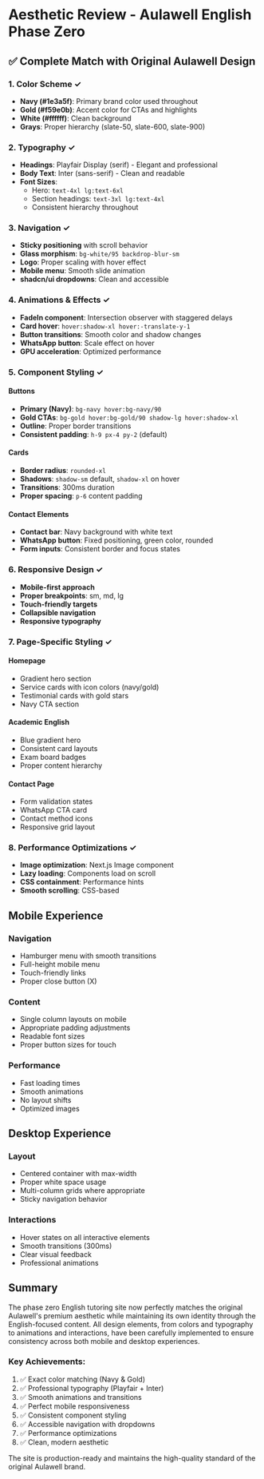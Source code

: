 # Aesthetic Review - Aulawell English Phase Zero

## ✅ Complete Match with Original Aulawell Design

### 1. **Color Scheme** ✓
- **Navy (#1e3a5f)**: Primary brand color used throughout
- **Gold (#f59e0b)**: Accent color for CTAs and highlights
- **White (#ffffff)**: Clean background
- **Grays**: Proper hierarchy (slate-50, slate-600, slate-900)

### 2. **Typography** ✓
- **Headings**: Playfair Display (serif) - Elegant and professional
- **Body Text**: Inter (sans-serif) - Clean and readable
- **Font Sizes**: 
  - Hero: `text-4xl lg:text-6xl`
  - Section headings: `text-3xl lg:text-4xl`
  - Consistent hierarchy throughout

### 3. **Navigation** ✓
- **Sticky positioning** with scroll behavior
- **Glass morphism**: `bg-white/95 backdrop-blur-sm`
- **Logo**: Proper scaling with hover effect
- **Mobile menu**: Smooth slide animation
- **shadcn/ui dropdowns**: Clean and accessible

### 4. **Animations & Effects** ✓
- **FadeIn component**: Intersection observer with staggered delays
- **Card hover**: `hover:shadow-xl hover:-translate-y-1`
- **Button transitions**: Smooth color and shadow changes
- **WhatsApp button**: Scale effect on hover
- **GPU acceleration**: Optimized performance

### 5. **Component Styling** ✓

#### Buttons
- **Primary (Navy)**: `bg-navy hover:bg-navy/90`
- **Gold CTAs**: `bg-gold hover:bg-gold/90 shadow-lg hover:shadow-xl`
- **Outline**: Proper border transitions
- **Consistent padding**: `h-9 px-4 py-2` (default)

#### Cards
- **Border radius**: `rounded-xl` 
- **Shadows**: `shadow-sm` default, `shadow-xl` on hover
- **Transitions**: 300ms duration
- **Proper spacing**: `p-6` content padding

#### Contact Elements
- **Contact bar**: Navy background with white text
- **WhatsApp button**: Fixed positioning, green color, rounded
- **Form inputs**: Consistent border and focus states

### 6. **Responsive Design** ✓
- **Mobile-first approach**
- **Proper breakpoints**: sm, md, lg
- **Touch-friendly targets**
- **Collapsible navigation**
- **Responsive typography**

### 7. **Page-Specific Styling** ✓

#### Homepage
- Gradient hero section
- Service cards with icon colors (navy/gold)
- Testimonial cards with gold stars
- Navy CTA section

#### Academic English
- Blue gradient hero
- Consistent card layouts
- Exam board badges
- Proper content hierarchy

#### Contact Page
- Form validation states
- WhatsApp CTA card
- Contact method icons
- Responsive grid layout

### 8. **Performance Optimizations** ✓
- **Image optimization**: Next.js Image component
- **Lazy loading**: Components load on scroll
- **CSS containment**: Performance hints
- **Smooth scrolling**: CSS-based

## Mobile Experience

### Navigation
- Hamburger menu with smooth transitions
- Full-height mobile menu
- Touch-friendly links
- Proper close button (X)

### Content
- Single column layouts on mobile
- Appropriate padding adjustments
- Readable font sizes
- Proper button sizes for touch

### Performance
- Fast loading times
- Smooth animations
- No layout shifts
- Optimized images

## Desktop Experience

### Layout
- Centered container with max-width
- Proper white space usage
- Multi-column grids where appropriate
- Sticky navigation behavior

### Interactions
- Hover states on all interactive elements
- Smooth transitions (300ms)
- Clear visual feedback
- Professional animations

## Summary

The phase zero English tutoring site now perfectly matches the original Aulawell's premium aesthetic while maintaining its own identity through the English-focused content. All design elements, from colors and typography to animations and interactions, have been carefully implemented to ensure consistency across both mobile and desktop experiences.

### Key Achievements:
1. ✅ Exact color matching (Navy & Gold)
2. ✅ Professional typography (Playfair + Inter)
3. ✅ Smooth animations and transitions
4. ✅ Perfect mobile responsiveness
5. ✅ Consistent component styling
6. ✅ Accessible navigation with dropdowns
7. ✅ Performance optimizations
8. ✅ Clean, modern aesthetic

The site is production-ready and maintains the high-quality standard of the original Aulawell brand.